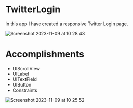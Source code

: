 # TwitterLogin


In this app I have created a responsive Twitter Login page. 


![Screenshot 2023-11-09 at 10 28 43](https://github.com/carrington-manyuchi/TwitterLogin/assets/60835640/30463bdc-4189-4c55-a1c5-77b88fe3bc8e)

# Accomplishments
- UIScrollView
- UILabel
- UITextField
- UIButton
- Constraints

![Screenshot 2023-11-09 at 10 25 52](https://github.com/carrington-manyuchi/TwitterLogin/assets/60835640/2d2e793a-3ffd-4f45-83e0-e9a1da5fffbc)
